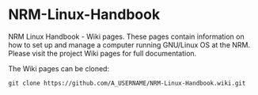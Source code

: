 # NRM-Linux-Handbook

NRM Linux Handbook - Wiki pages. These pages contain information on how to set up and manage a computer running GNU/Linux OS at the NRM. Please visit the project Wiki pages for full documentation.

The Wiki pages can be cloned:

    git clone https://github.com/A_USERNAME/NRM-Linux-Handbook.wiki.git
